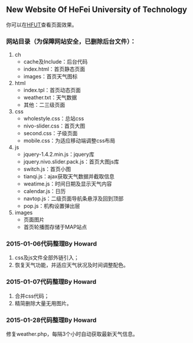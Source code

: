 ## New Website Of HeFei University of Technology
你可以在[HFUT](http://www.hfut.edu.cn "合肥工业大学")查看页面效果。
### 网站目录（为保障网站安全，已删除后台文件）：
1. ch
   + cache及Include：后台代码
   + index.html：首页静态页面
   + images：首页天气图标
2. html
   + index.tpl：首页动态页面
   + weather.txt：天气数据
   + 其他：二三级页面
3. css
   + wholestyle.css：总站css
   + nivo-slider.css：首页大图
   + second.css：子级页面
   + mobile.css：为适应移动端调整css布局
4. js
   + jquery-1.4.2.min.js：jquery库
   + jquery.nivo.slider.pack.js：首页大图js库
   + switch.js：首页小图
   + tianqi.js：ajax获取天气数据并截取信息
   + weatime.js：时间日期及显示天气内容
   + calendar.js：日历
   + navtop.js：二级页面导航条悬浮及回到顶部
   + pop.js：机构设置弹出层
5. images
   + 页面图片
   + 首页轮播图存储于MAP站点

### 2015-01-06代码整理By Howard
1. css及js文件全部外链引入；
2. 恢复天气功能，并适应天气状况及时间调整配色。
### 2015-01-07代码整理By Howard
1. 合并css代码；
2. 精简删除大量无用图片。
### 2015-01-28代码整理By Howard
修复weather.php，每隔3个小时自动获取最新天气信息。